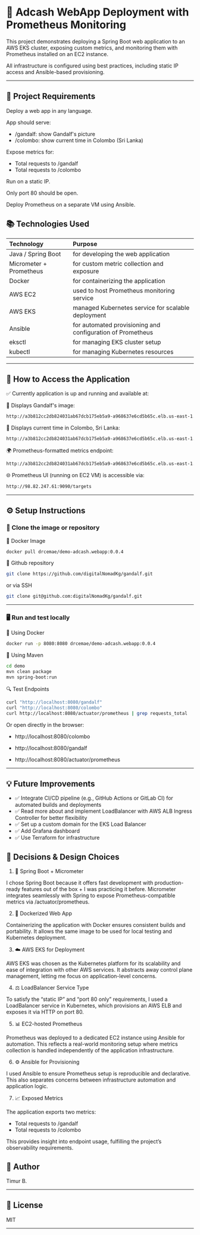 # 📌 Adcash WebApp Deployment with Prometheus Monitoring

This project demonstrates deploying a Spring Boot web application to an AWS EKS cluster, exposing custom metrics, and monitoring them with Prometheus installed on an EC2 instance. 

All infrastructure is configured using best practices, including static IP access and Ansible-based provisioning.

 ---
## 📝 Project Requirements

Deploy a web app in any language.

App should serve:
 - /gandalf: show Gandalf's picture
 - /colombo: show current time in Colombo (Sri Lanka)

Expose metrics for:
 - Total requests to /gandalf
 - Total requests to /colombo

Run on a static IP.

Only port 80 should be open.

Deploy Prometheus on a separate VM using Ansible.

 ## 📚 Technologies Used

| Technology                | Purpose                                                    |
|:--------------------------|:-----------------------------------------------------------|
| Java / Spring Boot        | for developing the web application                         |
| Micrometer + Prometheus   | for custom metric collection and exposure                  |
| Docker                    | for containerizing the application                         |
| AWS EC2                   | used to host Prometheus monitoring service                 |
| AWS EKS                   | managed Kubernetes service for scalable deployment         |
| Ansible                   | for automated provisioning and configuration of Prometheus |
| eksctl                    | for managing EKS cluster setup                             |
| kubectl                   | for managing Kubernetes resources                          |

---

## 🚀 How to Access the Application

✅ Currently application is up and running and available at: 

👤 Displays Gandalf's image:

```bash
http://a3b812cc2db824031ab67dcb175eb5a9-a968637e6cd5b65c.elb.us-east-1.amazonaws.com/gandalf
```

📄 Displays current time in Colombo, Sri Lanka:

```bash
http://a3b812cc2db824031ab67dcb175eb5a9-a968637e6cd5b65c.elb.us-east-1.amazonaws.com/colombo
```
🌍 Prometheus-formatted metrics endpoint:

```bash
http://a3b812cc2db824031ab67dcb175eb5a9-a968637e6cd5b65c.elb.us-east-1.amazonaws.com/actuator/prometheus
```

🌐 Prometheus UI (running on EC2 VM) is accessible via:
```bash
http://98.82.247.61:9090/targets
```

------

## ⚙️ Setup Instructions

### 🧰 Clone the image or repository

🐳 Docker Image

```bash
docker pull drcemae/demo-adcash.webapp:0.0.4
```
🔗 Github repository

```bash
git clone https://github.com/digitalNomadKg/gandalf.git
```
or via SSH

```bash
git clone git@github.com:digitalNomadKg/gandalf.git
```
---
### 🖥️  Run and test locally

🐳 Using Docker

```bash
docker run -p 8080:8080 drcemae/demo-adcash.webapp:0.0.4
```
🔗 Using Maven

```bash
cd demo
mvn clean package
mvn spring-boot:run
```
🔍 Test Endpoints

```bash
curl "http://localhost:8080/gandalf"
curl "http://localhost:8080/colombo"
curl http://localhost:8080/actuator/prometheus | grep requests_total
```
Or open directly in the browser:

* http://localhost:8080/colombo

* http://localhost:8080/gandalf

* http://localhost:8080/actuator/prometheus 

---

## 💡 Future Improvements
- ✅ Integrate CI/CD pipeline (e.g., GitHub Actions or GitLab CI) for automated builds and deployments
- ✅ Read more about and implement LoadBalancer with AWS ALB Ingress Controller for better flexibility
- ✅ Set up a custom domain for the EKS Load Balancer
- ✅ Add Grafana dashboard
- ✅ Use Terraform for infrastructure

## 🧠 Decisions & Design Choices

1. 🧱 Spring Boot + Micrometer

I chose Spring Boot because it offers fast development with production-ready features out of the box + I was practicing it before.  Micrometer integrates seamlessly with Spring to expose Prometheus-compatible metrics via /actuator/prometheus.

2. 🐳 Dockerized Web App

Containerizing the application with Docker ensures consistent builds and portability. It allows the same image to be used for local testing and Kubernetes deployment.

3. ☁️ AWS EKS for Deployment

AWS EKS was chosen as the Kubernetes platform for its scalability and ease of integration with other AWS services. It abstracts away control plane management, letting me focus on application-level concerns.

4. ⚖️ LoadBalancer Service Type

To satisfy the “static IP” and “port 80 only” requirements, I used a LoadBalancer service in Kubernetes, which provisions an AWS ELB and exposes it via HTTP on port 80.

5. 📊 EC2-hosted Prometheus

Prometheus was deployed to a dedicated EC2 instance using Ansible for automation. This reflects a real-world monitoring setup where metrics collection is handled independently of the application infrastructure.

6. ⚙️ Ansible for Provisioning

I used Ansible to ensure Prometheus setup is reproducible and declarative. This also separates concerns between infrastructure automation and application logic.

7. 📈 Exposed Metrics

The application exports two metrics:

- Total requests to /gandalf
- Total requests to /colombo

This provides insight into endpoint usage, fulfilling the project’s observability requirements.

## 👤 Author
Timur B.

---

## 📄 License
MIT

---